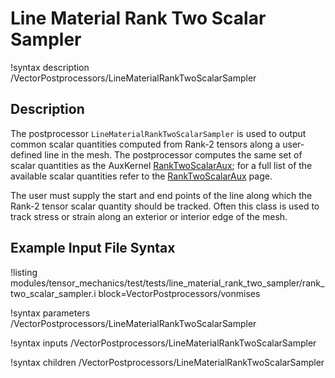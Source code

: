 # Line Material Rank Two Scalar Sampler

!syntax description /VectorPostprocessors/LineMaterialRankTwoScalarSampler

## Description

The postprocessor `LineMaterialRankTwoScalarSampler` is used to output common scalar quantities computed from Rank-2 tensors along a user-defined line in the mesh.
The postprocessor computes the same set of scalar quantities as the AuxKernel [RankTwoScalarAux](/RankTwoScalarAux.md); for a full list of the available scalar quantities refer to the [RankTwoScalarAux](/RankTwoScalarAux.md) page.

The user must supply the start and end points of the line along which the Rank-2 tensor scalar quantity should be tracked.
Often this class is used to track stress or strain along an exterior or interior edge of the mesh.

## Example Input File Syntax

!listing modules/tensor_mechanics/test/tests/line_material_rank_two_sampler/rank_two_scalar_sampler.i block=VectorPostprocessors/vonmises

!syntax parameters /VectorPostprocessors/LineMaterialRankTwoScalarSampler

!syntax inputs /VectorPostprocessors/LineMaterialRankTwoScalarSampler

!syntax children /VectorPostprocessors/LineMaterialRankTwoScalarSampler
